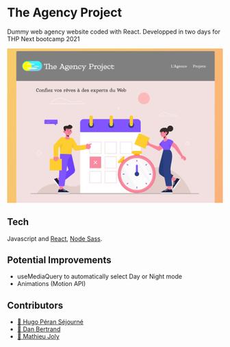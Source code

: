 # The Agency Project

Dummy web agency website coded with React.
Developped in two days for THP Next bootcamp 2021

<p align="center">
  <img alt="The Agency logo" src="./public/theagency.jpg"/>
</p>

## Tech

Javascript and [React](https://github.com/facebook/react), [Node Sass](https://github.com/sass/node-sass).

## Potential Improvements

- useMediaQuery to automatically select Day or Night mode
- Animations (Motion API)

## Contributors

- [:cactus: Hugo Péran Séjourné](https://github.com/HugoPeranSejourne)
- [:deciduous_tree: Dan Bertrand](https://github.com/DanBertrand)
- [:seedling: Mathieu Joly](https://github.com/mathieu-superpose)
